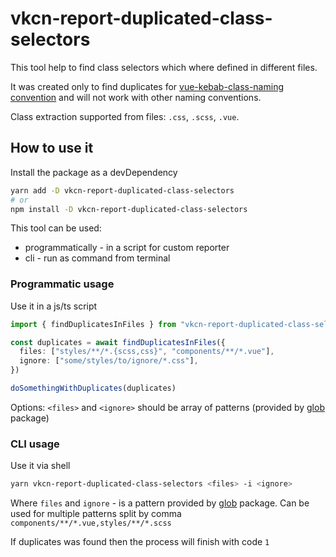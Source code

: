 # vkcn-report-duplicated-class-selectors

This tool help to find class selectors which where defined in different files.

It was created only to find duplicates for [vue-kebab-class-naming convention](https://www.npmjs.com/package/eslint-plugin-vue-kebab-class-naming) and will not work with other naming conventions.

Class extraction supported from files: `.css`, `.scss`, `.vue`.

## How to use it

Install the package as a devDependency

```bash
yarn add -D vkcn-report-duplicated-class-selectors
# or
npm install -D vkcn-report-duplicated-class-selectors
```

This tool can be used:

- programmatically - in a script for custom reporter
- cli - run as command from terminal

### Programmatic usage

Use it in a js/ts script

```ts
import { findDuplicatesInFiles } from "vkcn-report-duplicated-class-selectors"

const duplicates = await findDuplicatesInFiles({
  files: ["styles/**/*.{scss,css}", "components/**/*.vue"],
  ignore: ["some/styles/to/ignore/*.css"],
})

doSomethingWithDuplicates(duplicates)
```

Options: `<files>` and `<ignore>` should be array of patterns (provided by [glob](https://www.npmjs.com/package/glob) package)

### CLI usage

Use it via shell

```bash
yarn vkcn-report-duplicated-class-selectors <files> -i <ignore>
```

Where `files` and `ignore` - is a pattern provided by [glob](https://www.npmjs.com/package/glob) package. Can be used for multiple patterns split by comma `components/**/*.vue,styles/**/*.scss`

If duplicates was found then the process will finish with code `1`
